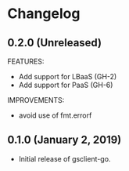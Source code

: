 # Changelog

## 0.2.0 (Unreleased)

FEATURES:

* Add support for LBaaS (GH-2)
* Add support for PaaS (GH-6)

IMPROVEMENTS:

* avoid use of fmt.errorf

## 0.1.0 (January 2, 2019)

- Initial release of gsclient-go.

